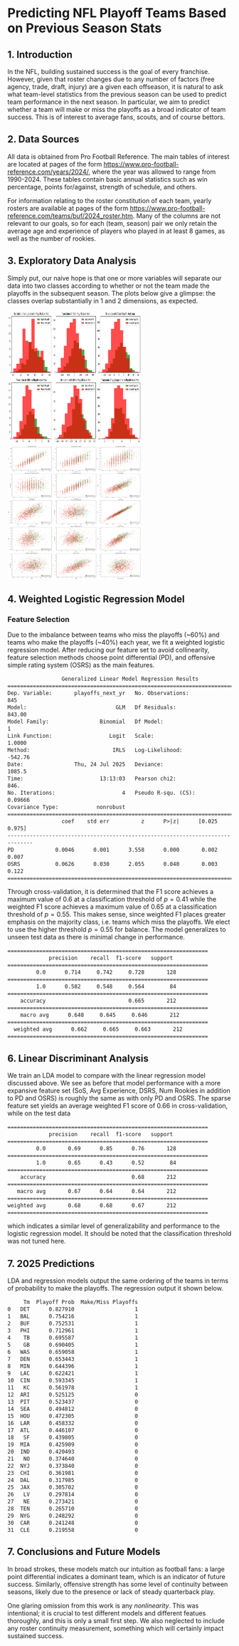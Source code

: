 # **Predicting NFL Playoff Teams Based on Previous Season Stats**

## 1. Introduction

In the NFL, building sustained success is the goal of every franchise. However, given that roster changes due to any number of factors (free agency, trade, draft, injury) are a given each offseason, it is natural to ask what team-level statistics from the previous season can be used to predict team performance in the next season. In particular, we aim to predict whether a team will make or miss the playoffs as a broad indicator of team success. This is of interest to average fans, scouts, and of course bettors.

## 2. Data Sources

All data is obtained from Pro Football Reference. The main tables of interest are located at pages of the form https://www.pro-football-reference.com/years/2024/, where the year was allowed to range from 1990-2024. These tables contain basic annual statistics such as win percentage, points for/against, strength of schedule, and others.

For information relating to the roster constitution of each team, yearly rosters are available at pages of the form https://www.pro-football-reference.com/teams/buf/2024_roster.htm. Many of the columns are not relevant to our goals, so for each (team, season) pair we only retain the average age and experience of players who played in at least 8 games, as well as the number of rookies.

## 3. Exploratory Data Analysis

Simply put, our naive hope is that one or more variables will separate our data into two classes according to whether or not the team made the playoffs in the subsequent season. The plots below give a glimpse: the classes overlap substantially in 1 and 2 dimensions, as expected.

<p>
  <img src="https://github.com/crdurham/nfl_playoff_predictor/blob/main/images/histograms.png" width="300" height="300">
  <img src="https://github.com/crdurham/nfl_playoff_predictor/blob/main/images/2dscatters.png" width="300" height="300">

</p>

## 4. Weighted Logistic Regression Model

### Feature Selection

Due to the imbalance between teams who miss the playoffs (~60%) and teams who make the playoffs (~40%) each year, we fit a weighted logistic regression model. After reducing our feature set to avoid collinearity, feature selection methods choose point differential (PD), and offensive simple rating system (OSRS) as the main features.

```text
                 Generalized Linear Model Regression Results                  
==============================================================================
Dep. Variable:       playoffs_next_yr   No. Observations:                  845
Model:                            GLM   Df Residuals:                   843.00
Model Family:                Binomial   Df Model:                            1
Link Function:                  Logit   Scale:                          1.0000
Method:                          IRLS   Log-Likelihood:                -542.76
Date:                Thu, 24 Jul 2025   Deviance:                       1085.5
Time:                        13:13:03   Pearson chi2:                     846.
No. Iterations:                     4   Pseudo R-squ. (CS):            0.09666
Covariance Type:            nonrobust                                         
==============================================================================
                 coef    std err          z      P>|z|      [0.025      0.975]
------------------------------------------------------------------------------
PD             0.0046      0.001      3.558      0.000       0.002       0.007
OSRS           0.0626      0.030      2.055      0.040       0.003       0.122
==============================================================================
```

Through cross-validation, it is determined that the F1 score achieves a maximum value of $0.6$ at a classification threshold of $p=0.41$ while the weighted F1 score achieves a maximum value of $0.65$ at a classification threshold of $p=0.55$. This makes sense, since weighted F1 places greater emphasis on the majority class, i.e. teams which miss the playoffs. We elect to use the higher threshold $p=0.55$ for balance. The model generalizes to unseen test data as there is minimal change in performance.

```text
===============================================================
             precision    recall  f1-score   support
===============================================================
         0.0      0.714     0.742     0.728       128
===============================================================
         1.0      0.582     0.548     0.564        84
===============================================================
    accuracy                          0.665       212
===============================================================
    macro avg      0.648     0.645     0.646       212
===============================================================
  weighted avg      0.662     0.665     0.663       212
===============================================================
```

## 6. Linear Discriminant Analysis

We train an LDA model to compare with the linear regression model discussed above. We see as before that model performance with a more expansive feature set (SoS, Avg Experience, DSRS, Num Rookies in addition to PD and OSRS) is roughly the same as with only PD and OSRS. The sparse feature set yields an average weighted F1 score of $0.66$ in cross-validation, while on the test data

```text
===============================================================
             precision    recall  f1-score   support
===============================================================
         0.0       0.69      0.85      0.76       128
===============================================================
         1.0       0.65      0.43      0.52        84
===============================================================
    accuracy                           0.68       212
===============================================================
   macro avg       0.67      0.64      0.64       212
===============================================================
weighted avg       0.68      0.68      0.67       212
===============================================================
```
which indicates a similar level of generalizability and performance to the logistic regression model. It should be noted that the classification threshold was not tuned here.

## 7. 2025 Predictions 

LDA and regression models output the same ordering of the teams in terms of probability to make the playoffs. The regression output it shown below.

```text
     Tm  Playoff Prob  Make/Miss Playoffs
0   DET      0.827910                   1
1   BAL      0.754216                   1
2   BUF      0.752531                   1
3   PHI      0.712961                   1
4    TB      0.695587                   1
5    GB      0.690405                   1
6   WAS      0.659058                   1
7   DEN      0.653443                   1
8   MIN      0.644396                   1
9   LAC      0.622421                   1
10  CIN      0.593345                   1
11   KC      0.561978                   1
12  ARI      0.525125                   0
13  PIT      0.523437                   0
14  SEA      0.494812                   0
15  HOU      0.472305                   0
16  LAR      0.458332                   0
17  ATL      0.446107                   0
18   SF      0.439805                   0
19  MIA      0.425909                   0
20  IND      0.420493                   0
21   NO      0.374640                   0
22  NYJ      0.373840                   0
23  CHI      0.361981                   0
24  DAL      0.317985                   0
25  JAX      0.305702                   0
26   LV      0.297814                   0
27   NE      0.273421                   0
28  TEN      0.265710                   0
29  NYG      0.248292                   0
30  CAR      0.241248                   0
31  CLE      0.219558                   0
```

## 7. Conclusions and Future Models

In broad strokes, these models match our intuition as football fans: a large point differential indicates a dominant team, which is an indicator of future success. Similarly, offensive strength has some level of continuity between seasons, likely due to the presence or lack of steady quarterback play.

One glaring omission from this work is any *nonlinearity*. This was intentional; it is crucial to test different models and different featues thoroughly, and this is only a small first step. We also neglected to include any roster continuity measurement, something which will certainly impact sustained success. 